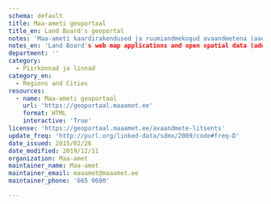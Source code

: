 ```yaml
---
schema: default
title: Maa-ameti geoportaal
title_en: Land Board's geoportal
notes: 'Maa-ameti kaardirakendused ja ruumiandmekogud avaandmetena (aadressiandmed, katastripiirid, kitsenduste mõjualad, Eesti topograafia andmekogu andmed, kõrgusandmed, ortofotod, põhikaart, kohanimed, haldus- ja asustusjaotus, geoloogiline baaskaart, kaardiruudustikud)'
notes_en: 'Land Board's web map applications and open spatial data (addresses, cadaster parcels, topographic data, imagery, administrative divisions, geology)'
department: ''
category:
  - Piirkonnad ja linnad
category_en:
  - Regions and Cities
resources:
  - name: Maa-ameti geoportaal
    url: 'https://geoportaal.maaamet.ee'
    format: HTML
    interactive: 'True'
license: 'https://geoportaal.maaamet.ee/avaandmete-litsents'
update_freq: 'http://purl.org/linked-data/sdmx/2009/code#freq-D'
date_issued: 2015/02/26
date_modified: 2019/12/11
organization: Maa-amet
maintainer_name: Maa-amet
maintainer_email: maaamet@maaamet.ee
maintainer_phone: '665 0600'

---
```

